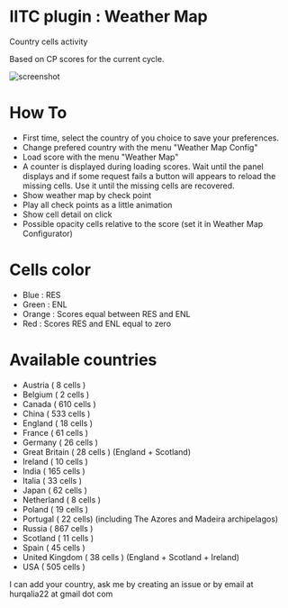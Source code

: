 # IITC plugin : Weather Map

 Country cells activity

 Based on CP scores for the current cycle.

![screenshot](https://raw.githubusercontent.com/Hurqalia/weather_map/master/docs/weather-screen.png)

# How To

 - First time, select the country of you choice to save your preferences.
  - Change prefered country with the menu "Weather Map Config"
 - Load score with the menu "Weather Map"
  - A counter is displayed during loading scores. Wait until the panel displays and if some request fails a button will appears to reload the missing cells. Use it until the missing cells are recovered.
 - Show weather map by check point
  - Play all check points as a little animation
 - Show cell detail on click
 - Possible opacity cells relative to the score (set it in Weather Map Configurator)

# Cells color
 - Blue : RES
 - Green : ENL
 - Orange : Scores equal between RES and ENL
 - Red : Scores RES and ENL equal to zero

# Available countries
 - Austria (   8 cells )
 - Belgium (   2 cells )
 - Canada  ( 610 cells )
 - China   ( 533 cells )
 - England (  18 cells )
 - France  (  61 cells )
 - Germany (  26 cells )
 - Great Britain ( 28 cells ) (England + Scotland)
 - Ireland (  10 cells )
 - India   ( 165 cells )
 - Italia  (  33 cells )
 - Japan   (  62 cells )
 - Netherland ( 8 cells )
 - Poland  (  19 cells )
 - Portugal ( 22 cells) (including The Azores and Madeira archipelagos)
 - Russia  ( 867 cells )
 - Scotland ( 11 cells )
 - Spain   (  45 cells )
 - United Kingdom ( 38 cells ) (England + Scotland + Ireland)
 - USA     ( 505 cells )
 
I can add your country, ask me by creating an issue or by email at hurqalia22 at gmail dot com
